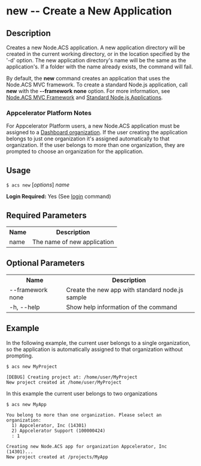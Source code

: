 
# new -- Create a New Application

## Description

Creates a new Node.ACS application. A new application directory will be created
in the current working directory, or in the location specified by the '-d' option. The new application 
directory's name will be the same as the application's. If a folder with the name already exists, the command will fail. 

By default, the **new** command creates an application that uses the Node.ACS MVC framework. 
To create a standard Node.js application, call **new** with the **--framework none**
option. For more information, see [Node.ACS MVC Framework](/cloud/latest/#!/guide/node_mvc) 
and [Standard Node.js Applications](/cloud/latest/#!/guide/node_standard).

### Appcelerator Platform Notes ###

For Appcelerator Platform users, a new Node.ACS application must be assigned to a 
[Dashboard organization](http://docs.appcelerator.com/platform/latest/#!/guide/Managing_Organizations). 
If the user creating the application belongs to just one organization it's assigned 
automatically to that organization. If the user belongs to more than one organization, 
they are prompted to choose an organization for the application. 

## Usage

`$ acs new` [_options_] _name_

**Login Required:** Yes  (See [login](#!/guide/node_cli_login) command)

## Required Parameters

<table class="doc-table">
    <tbody>
        <tr>
            <th>Name</th>
            <th>Description</th>
        </tr>
        <tr>
            <td>name</td>
            <td>The name of new application</td>
        </tr>
    </tbody>
</table>

## Optional Parameters

<table class="doc-table">
    <tbody>
        <tr>
            <th>Name</th>
            <th>Description</th>
        </tr>
        <tr>
            <td>--framework none</td>
            <td>Create the new app with standard node.js sample</td>
        </tr>
        <tr>
            <td>-h, --help</td>
            <td>Show help information of the command</td>
        </tr>
    </tbody>
</table>

## Example

In the following example, the current user belongs to a single organization, so the application 
is automatically assigned to that organization without prompting. 

    $ acs new MyProject
    
    [DEBUG] Creating project at: /home/user/MyProject
    New project created at /home/user/MyProject

In this example the current user belongs to two organizations
    
    $ acs new MyApp

    You belong to more than one organization. Please select an organization:
      1) Appcelerator, Inc (14301)
      2) Appcelerator Support (100000424)
      : 1

    Creating new Node.ACS app for organization Appcelerator, Inc (14301)...
    New project created at /projects/MyApp
